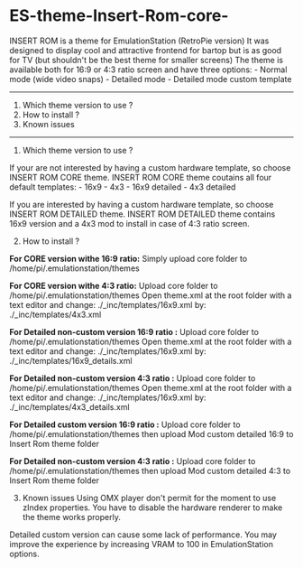 # ES-theme-Insert-Rom-core-
INSERT ROM is a theme for EmulationStation (RetroPie version)
It was designed to display cool and attractive frontend for bartop but is as good for TV (but shouldn't be the best theme for smaller screens)
The theme is available both for 16:9 or 4:3 ratio screen and have three options:
	- Normal mode (wide video snaps)
	- Detailed mode
	- Detailed mode custom template


--------------------------------------------------------------------
1) Which theme version to use ?
2) How to install ?
3) Known issues
--------------------------------------------------------------------


1) Which theme version to use ?

If your are not interested by having a custom hardware template, so choose INSERT ROM CORE theme.
INSERT ROM CORE theme coutains all four default templates:
	- 16x9
	- 4x3
	- 16x9 detailed
	- 4x3 detailed
	
If you are interested by having a custom hardware template, so choose INSERT ROM DETAILED theme.
INSERT ROM DETAILED theme contains 16x9 version and a 4x3 mod to install in case of 4:3 ratio screen.


2) How to install ?

**For CORE version withe 16:9 ratio:**
	Simply upload core folder to /home/pi/.emulationstation/themes

**For CORE version withe 4:3 ratio:**
	Upload core folder to /home/pi/.emulationstation/themes
	Open theme.xml at the root folder with a text editor and
	change: <include>./_inc/templates/16x9.xml</include>
	by: <include>./_inc/templates/4x3.xml</include>

**For Detailed non-custom version 16:9 ratio :**
	Upload core folder to /home/pi/.emulationstation/themes
	Open theme.xml at the root folder with a text editor and
	change: <include>./_inc/templates/16x9.xml</include>
	by: <include>./_inc/templates/16x9_details.xml</include>

**For Detailed non-custom version 4:3 ratio :**
	Upload core folder to /home/pi/.emulationstation/themes
	Open theme.xml at the root folder with a text editor and
	change: <include>./_inc/templates/16x9.xml</include>
	by: <include>./_inc/templates/4x3_details.xml</include>

**For Detailed custom version 16:9 ratio :**
	Upload core folder to /home/pi/.emulationstation/themes
	then upload Mod custom detailed 16:9 to Insert Rom theme folder

**For Detailed non-custom version 4:3 ratio :**
	Upload core folder to /home/pi/.emulationstation/themes
	then upload Mod custom detailed 4:3 to Insert Rom theme folder
	
	
3) Known issues
Using OMX player don't permit for the moment to use zIndex properties. You have to disable the hardware renderer to make the theme works properly.

Detailed custom version can cause some lack of performance. You may improve the experience by increasing VRAM to 100 in EmulationStation options.
